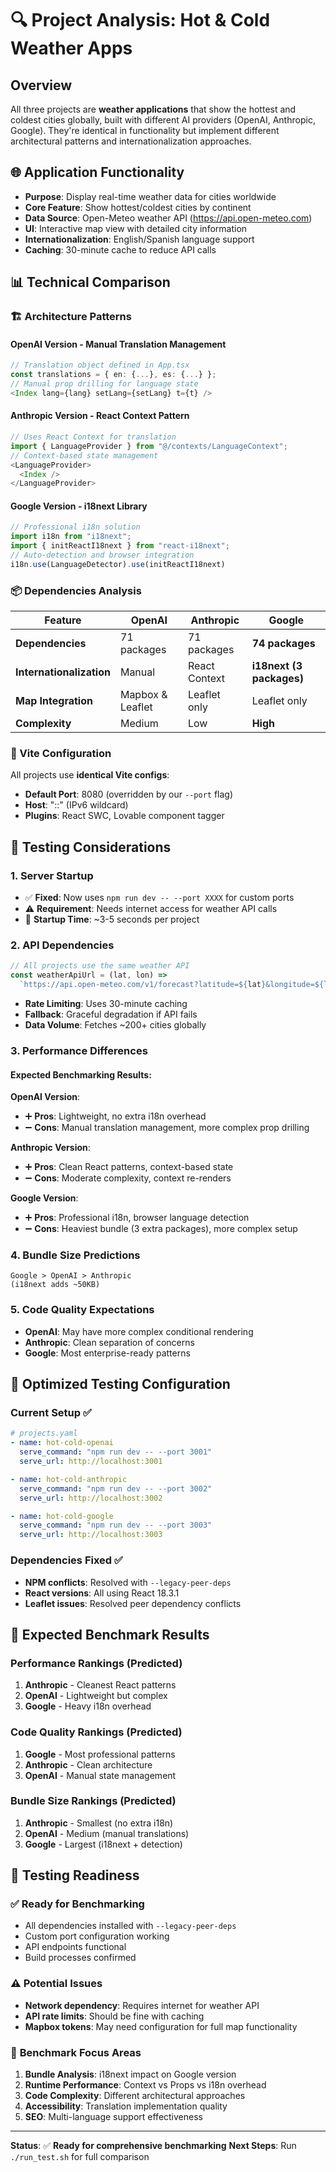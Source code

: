 # 🔍 Project Analysis: Hot & Cold Weather Apps

## Overview
All three projects are **weather applications** that show the hottest and coldest cities globally, built with different AI providers (OpenAI, Anthropic, Google). They're identical in functionality but implement different architectural patterns and internationalization approaches.

## 🌐 Application Functionality
- **Purpose**: Display real-time weather data for cities worldwide
- **Core Feature**: Show hottest/coldest cities by continent
- **Data Source**: Open-Meteo weather API (https://api.open-meteo.com)
- **UI**: Interactive map view with detailed city information
- **Internationalization**: English/Spanish language support
- **Caching**: 30-minute cache to reduce API calls

## 📊 Technical Comparison

### 🏗️ Architecture Patterns

#### **OpenAI Version** - Manual Translation Management
```typescript
// Translation object defined in App.tsx
const translations = { en: {...}, es: {...} };
// Manual prop drilling for language state
<Index lang={lang} setLang={setLang} t={t} />
```

#### **Anthropic Version** - React Context Pattern
```typescript
// Uses React Context for translation
import { LanguageProvider } from "@/contexts/LanguageContext";
// Context-based state management
<LanguageProvider>
  <Index />
</LanguageProvider>
```

#### **Google Version** - i18next Library
```typescript
// Professional i18n solution
import i18n from "i18next";
import { initReactI18next } from "react-i18next";
// Auto-detection and browser integration
i18n.use(LanguageDetector).use(initReactI18next)
```

### 📦 Dependencies Analysis

| Feature | OpenAI | Anthropic | Google |
|---------|--------|-----------|---------|
| **Dependencies** | 71 packages | 71 packages | **74 packages** |
| **Internationalization** | Manual | React Context | **i18next (3 packages)** |
| **Map Integration** | Mapbox & Leaflet | Leaflet only | Leaflet only |
| **Complexity** | Medium | Low | **High** |

### 🔧 Vite Configuration
All projects use **identical Vite configs**:
- **Default Port**: 8080 (overridden by our `--port` flag)
- **Host**: "::" (IPv6 wildcard)
- **Plugins**: React SWC, Lovable component tagger

## 🎯 Testing Considerations

### 1. **Server Startup**
- ✅ **Fixed**: Now uses `npm run dev -- --port XXXX` for custom ports
- ⚠️ **Requirement**: Needs internet access for weather API calls
- 🔄 **Startup Time**: ~3-5 seconds per project

### 2. **API Dependencies**
```javascript
// All projects use the same weather API
const weatherApiUrl = (lat, lon) =>
  `https://api.open-meteo.com/v1/forecast?latitude=${lat}&longitude=${lon}&current=temperature_2m&temperature_unit=celsius`;
```
- **Rate Limiting**: Uses 30-minute caching
- **Fallback**: Graceful degradation if API fails
- **Data Volume**: Fetches ~200+ cities globally

### 3. **Performance Differences**

#### **Expected Benchmarking Results**:

**OpenAI Version**:
- ➕ **Pros**: Lightweight, no extra i18n overhead
- ➖ **Cons**: Manual translation management, more complex prop drilling

**Anthropic Version**:
- ➕ **Pros**: Clean React patterns, context-based state
- ➖ **Cons**: Moderate complexity, context re-renders

**Google Version**:
- ➕ **Pros**: Professional i18n, browser language detection
- ➖ **Cons**: Heaviest bundle (3 extra packages), more complex setup

### 4. **Bundle Size Predictions**
```
Google > OpenAI > Anthropic
(i18next adds ~50KB)
```

### 5. **Code Quality Expectations**
- **OpenAI**: May have more complex conditional rendering
- **Anthropic**: Clean separation of concerns
- **Google**: Most enterprise-ready patterns

## 🚀 Optimized Testing Configuration

### Current Setup ✅
```yaml
# projects.yaml
- name: hot-cold-openai
  serve_command: "npm run dev -- --port 3001"
  serve_url: http://localhost:3001

- name: hot-cold-anthropic  
  serve_command: "npm run dev -- --port 3002"
  serve_url: http://localhost:3002

- name: hot-cold-google
  serve_command: "npm run dev -- --port 3003"  
  serve_url: http://localhost:3003
```

### Dependencies Fixed ✅
- **NPM conflicts**: Resolved with `--legacy-peer-deps`
- **React versions**: All using React 18.3.1
- **Leaflet issues**: Resolved peer dependency conflicts

## 🔮 Expected Benchmark Results

### **Performance Rankings** (Predicted)
1. **Anthropic** - Cleanest React patterns
2. **OpenAI** - Lightweight but complex
3. **Google** - Heavy i18n overhead

### **Code Quality Rankings** (Predicted)
1. **Google** - Most professional patterns
2. **Anthropic** - Clean architecture
3. **OpenAI** - Manual state management

### **Bundle Size Rankings** (Predicted)
1. **Anthropic** - Smallest (no extra i18n)
2. **OpenAI** - Medium (manual translations)
3. **Google** - Largest (i18next + detection)

## 🧪 Testing Readiness

### ✅ **Ready for Benchmarking**
- All dependencies installed with `--legacy-peer-deps`
- Custom port configuration working
- API endpoints functional
- Build processes confirmed

### ⚠️ **Potential Issues**
- **Network dependency**: Requires internet for weather API
- **API rate limits**: Should be fine with caching
- **Mapbox tokens**: May need configuration for full map functionality

### 🎯 **Benchmark Focus Areas**
1. **Bundle Analysis**: i18next impact on Google version
2. **Runtime Performance**: Context vs Props vs i18n overhead
3. **Code Complexity**: Different architectural approaches
4. **Accessibility**: Translation implementation quality
5. **SEO**: Multi-language support effectiveness

---

**Status**: ✅ **Ready for comprehensive benchmarking**
**Next Steps**: Run `./run_test.sh` for full comparison 